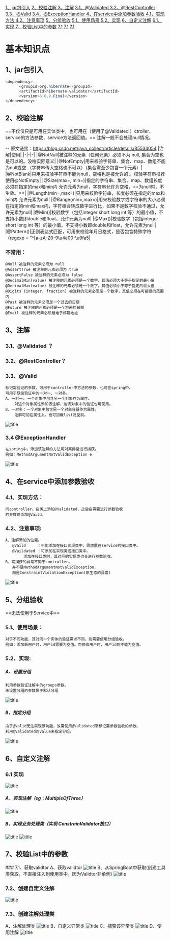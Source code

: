 <a href='#1'>1、jar包引入</a>
<a href='#2'>2、校验注解 </a>
<a href='#3'>3、注解</a>
   <a href='#3.1'>3.1、@Validated </a>
   <a href='#3.2'>3.2、@RestController</a>
   <a href='#3.3'>3.3、@Valid</a>
   <a href='#3.4'>3.4、@ExceptionHandler</a>
<a href='#4'>4、在service中添加参数验收</a>
   <a href='#4.1'>4.1、实现方法 </a>
   <a href='#4.2'>4.2、注意事项</a>
<a href='#5'>5、分组验收</a>
   <a href='#5.1'>5.1、使用场景 </a>
   <a href='#5.2'>5.2、实现</a>
<a href='#6'>6、自定义注解</a>
   <a href='#6.1'>6.1、实现 </a>
<a href='#7'>7、校验List中的参数</a>
   <a href='#7.1'>7.1</a>
	<a href='#7.1'>7.1</a>
	<a href='#7.1'>7.1</a>	

# 基本知识点
## 1、jar包引入
``` java
<dependency>
      <groupId>org.hibernate</groupId>
      <artifactId>hibernate-validator</artifactId>
      <version>6.0.9.Final</version>
</dependency>
```
## 2、校验注解 
==不仅仅只是可用在实体类中，也可用在（使用了@Validated ）ctroller、
service的方法参数，service方法返回值。==
注解一般不会处理null情况。

-- 原文链接：https://blog.csdn.net/java_collect/article/details/85534054
|注解|使用|
|-|-|-|
|@NotNull|被注释的元素（任何元素）必须不为 null, 集合为空也是可以的。没啥实际意义|
|@NotEmpty|用来校验字符串、集合、map、数组不能为null或空 （字符串传入空格也不可以）（集合需至少包含一个元素）|
|@NotBlank|只用来校验字符串不能为null，空格也是被允许的 。校验字符串推荐使用@NotEmpty|
|@Size(max=, min=)|指定的字符串、集合、map、数组长度必须在指定的max和min内 允许元素为null，字符串允许为空格，==为null时，不生效。==|
|@Length(min=,max=)|只用来校验字符串，长度必须在指定的max和min内 允许元素为null|
|@Range(min=,max=)|用来校验数字或字符串的大小必须在指定的min和max内，字符串会转成数字进行比，如果不是数字校验不通过，允许元素为null|
|@Min()|校验数字（包括integer short long int 等）的最小值，不支持小数即double和float，允许元素为null|
|@Max()|校验数字（包括integer short long int 等）的最小值，不支持小数即double和float，允许元素为null|
|@Pattern()|正则表达式匹配，可用来校验年月日格式，是否包含特殊字符（regexp = "^[a-zA-Z0-9\u4e00-\u9fa5|
### 不常用：
```
@Null 被注释的元素必须为 null
@AssertTrue 被注释的元素必须为 true
@AssertFalse 被注释的元素必须为 false
@DecimalMin(value) 被注释的元素必须是一个数字，其值必须大于等于指定的最小值
@DecimalMax(value) 被注释的元素必须是一个数字，其值必须小于等于指定的最大值
@Digits (integer, fraction) 被注释的元素必须是一个数字，其值必须在可接受的范围内
@Past 被注释的元素必须是一个过去的日期
@Future 被注释的元素必须是一个将来的日期
@Email 被注释的元素必须是电子邮箱地址
```
## 3、注解
### 3.1、@Validated ？
### 3.2、@RestController？
### 3.3、@Valid 
  	标记需验证的参数，可用于controller中方法的参数，也可在spring中，
	可用于联级验证中的一对一、一对多。
	A、一对一: 一个对象中包含另一个对象作为属性。
		对这个对象属性添加该注解，这该对象中的验证也可使用。
	B、一对多：一个对象中包含另一个对象容器作为属性。
		注解可加在属性上，也可加载list泛型前。
![title](https://i.loli.net/2019/12/25/D2lnKajL7B3FWZX.png)
### 3.4 @ExceptionHandler
	在spring中，添加该注解的方法可对某异常进行捕获。
	例如：MethodArgumentNotValidException e
![title](https://i.loli.net/2019/12/25/DkXS72z8ymVHs9g.png)

## 4、在service中添加参数验收
### 4.1、实现方法：
	同controller。在类上添加@Validated，之后在需要进行参数验收
	的参数前添加@Vaild。
### 4.2、注意事项:
	A、注解添加的位置。
	   @Vaild     ：不能添加在接口实现类中，需放置在service的接口类中。
	   @Vaildated ：可添加在实现类或接口类中。
			添加在接口类时，其对应的实现类也会进行参数验收。
	B、需捕获的异常不同于controller。
	   并不是MethodArgumentNotValidException，
	   而是ConstraintViolationException(原生态的异常)
![title](https://i.loli.net/2019/12/25/LfBN1nYHap4oICl.png)

## 5、分组验收
==无法使用于Service中==
### 5.1、使用场景：
	对于不同功能，其对同一个实体的验证需求不同，则需要使用分组验收。
	例如：添加新用户时，用户id需要为空值。而修改用户时，用户id则不能为空值。
### 5.2、实现:
##### A、设置分组
	利用参数验证注解中的groups参数。
	未设置分组的参数属于默认分组
![title](https://i.loli.net/2019/12/25/N4YIeB2XiAG7zOM.png)
##### B、指定分组
	由于@Valid无法实现该功能，故需使用@Validated来标记需参数验收的参数。
	利用@Validated的value来指定分组。
![title](https://i.loli.net/2019/12/25/xBirm8CySeluRdO.png)

## 6、自定义注解
### 6.1 实现
![title](https://i.loli.net/2019/12/25/to8ImMyNliRhbLk.png)
##### A、实现注解（eg：MultipleOfThree）
![title](https://i.loli.net/2019/12/25/MhaCUDuZzye8drA.png)
##### B、实现业务处理类（实现 ConstrainValidator接口）
![title](https://i.loli.net/2019/12/25/3ZmneUurxVYgT7t.png)
![title](https://i.loli.net/2019/12/25/gEj84YzF1u6NJWp.png)

## 7、校验List中的参数
###<span id='7.1'> 7.1、获取validtor
A、获取validtor
![title](https://i.loli.net/2019/12/26/nBJNFeyPDsrhQgZ.png)
B、从SpringBoot中获取(创建工具类获取，不直接注入到使用类中，因为Validtor非单例)
![title](https://i.loli.net/2019/12/26/nISaLUHBzZmWRot.png)
### 7.2、创建自定义注解
![title](https://i.loli.net/2019/12/26/q58ZYX9MDJyTAiU.png)
### 7.3、创建注解处理类
A、注解处理类
![title](https://i.loli.net/2019/12/26/3Di65jMOXscZThI.png)
B、自定义异常类
![title](https://i.loli.net/2019/12/26/CHNldPUWcu3Mf7r.png)
C、捕获该异常类
![title](https://i.loli.net/2019/12/26/nlPAOJpXVyEtmML.png)
D、使用注解
![title](https://i.loli.net/2019/12/26/PGpiIoOXDsMfxlz.png)